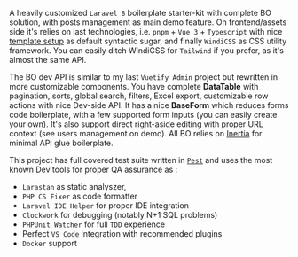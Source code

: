 A heavily customized `Laravel 8` boilerplate starter-kit with complete BO solution, with posts management as main demo feature. On frontend/assets side it's relies on last technologies, i.e. `pnpm` + `Vue 3` + `Typescript` with nice [template setup](https://v3.vuejs.org/api/sfc-script-setup.html) as default syntactic sugar, and finally `WindiCSS` as CSS utility framework. You can easily ditch WindiCSS for `Tailwind` if you prefer, as it's almost the same API.

The BO dev API is similar to my last `Vuetify Admin` project but rewritten in more customizable components. You have complete **DataTable** with pagination, sorts, global search, filters, Excel export, customizable row actions with nice Dev-side API. It has a nice **BaseForm** which reduces forms code boilerplate, with a few supported form inputs (you can easily create your own). It's also support direct right-aside editing with proper URL context (see users management on demo). All BO relies on [Inertia](https://inertiajs.com/) for minimal API glue boilerplate.

This project has full covered test suite written in [`Pest`](https://pestphp.com/) and uses the most known Dev tools for proper QA assurance as :

* `Larastan` as static analyszer,
* `PHP CS Fixer` as code formatter
* `Laravel IDE Helper` for proper IDE integration
* `Clockwork` for debugging (notably N+1 SQL problems)
* `PHPUnit Watcher` for full `TDD` experience
* Perfect `VS Code` integration with recommended plugins
* `Docker` support
